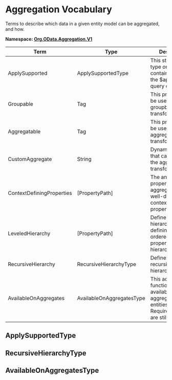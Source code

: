 # Aggregation Vocabulary

Terms to describe which data in a given entity model can be aggregated, and how.

**Namespace: [Org.OData.Aggregation.V1](Org.OData.Aggregation.V1.xml)**

Term|Type|Description
----|----|-----------
ApplySupported|ApplySupportedType|This structured type or entity container supports the $apply system query option
Groupable|Tag|This property can be used in the groupby transformation
Aggregatable|Tag|This property can be used in the aggregate transformation
CustomAggregate|String|Dynamic property that can be used in the aggregate transformation
ContextDefiningProperties|\[PropertyPath\]|The annotated property or custom aggregate is only well-defined in the context of these properties
LeveledHierarchy|\[PropertyPath\]|Defines a leveled hierarchy by defining an ordered list of properties in the hierarchy
RecursiveHierarchy|RecursiveHierarchyType|Defines a recursive hierarchy.
AvailableOnAggregates|AvailableOnAggregatesType|This action or function is available on aggregated entities if the RequiredProperties are still defined


## <a name="ApplySupportedType"></a>ApplySupportedType


## <a name="RecursiveHierarchyType"></a>RecursiveHierarchyType


## <a name="AvailableOnAggregatesType"></a>AvailableOnAggregatesType

